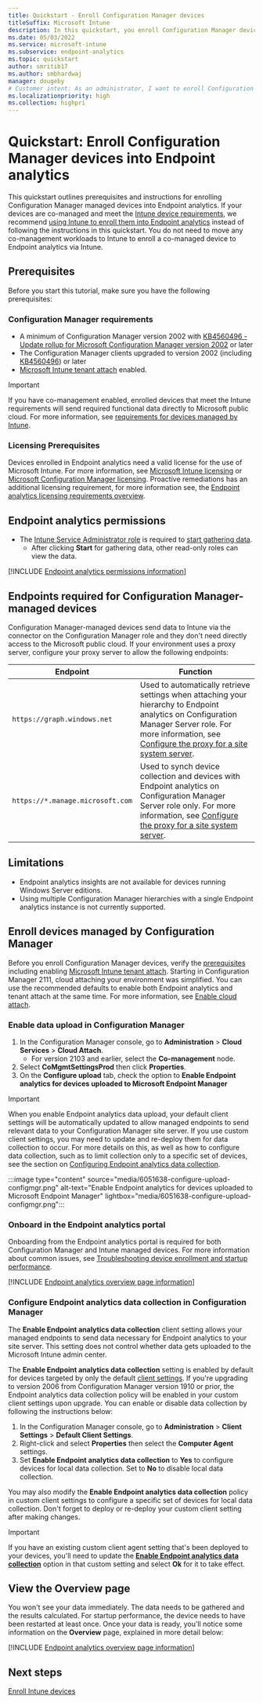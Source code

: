 ```yaml
---
title: Quickstart - Enroll Configuration Manager devices
titleSuffix: Microsoft Intune
description: In this quickstart, you enroll Configuration Manager devices into Endpoint analytics.
ms.date: 05/03/2022
ms.service: microsoft-intune
ms.subservice: endpoint-analytics
ms.topic: quickstart
author: smritib17
ms.author: smbhardwaj
manager: dougeby
# Customer intent: As an administrator, I want to enroll Configuration Manager devices into Endpoint analytics so that I can gain insights into the user experience.
ms.localizationpriority: high
ms.collection: highpri
---
```


# Quickstart: Enroll Configuration Manager devices into Endpoint analytics

This quickstart outlines prerequisites and instructions for enrolling Configuration Manager managed devices into Endpoint analytics. If your devices are co-managed and meet the [Intune device requirements](enroll-intune.md#intune-device-requirements), we recommend [using Intune to enroll them into Endpoint analytics](enroll-intune.md) instead of following the instructions in this quickstart. You do not need to move any co-management workloads to Intune to enroll a co-managed device to Endpoint analytics via Intune.

## <a name="bkmk_prereq"></a> Prerequisites

Before you start this tutorial, make sure you have the following prerequisites:  

### Configuration Manager requirements

- A minimum of Configuration Manager version 2002 with [KB4560496 - Update rollup for Microsoft Configuration Manager version 2002](https://support.microsoft.com/help/4560496) or later
- The Configuration Manager clients upgraded to version 2002 (including [KB4560496](https://support.microsoft.com/help/4560496)) or later
- [Microsoft Intune tenant attach](../memdocs/configmgr/tenant-attach/device-sync-actions.md) enabled.

> [!IMPORTANT]  
> If you have co-management enabled, enrolled devices that meet the Intune requirements will send required functional data directly to Microsoft public cloud. For more information, see [requirements for devices managed by Intune](overview.md#bkmk_intune_prereq).

### Licensing Prerequisites

Devices enrolled in Endpoint analytics need a valid license for the use of Microsoft Intune. For more information, see [Microsoft Intune licensing](../memdocs/intune/fundamentals/licenses.md) or [Microsoft Configuration Manager licensing](../memdocs/configmgr/core/understand/learn-more-editions.md). Proactive remediations has an additional licensing requirement, for more information see, the [Endpoint analytics licensing requirements overview](overview.md#licensing-prerequisites).

## Endpoint analytics permissions

- The [Intune Service Administrator role](../memdocs/intune/fundamentals/role-based-access-control.md) is required to [start gathering data](#bkmk_onboard).
  - After clicking **Start** for gathering data, other read-only roles can view the data.

[!INCLUDE [Endpoint analytics permissions information](includes/endpoint-analytics-rbac.md)]

## <a name="bkmk_endpoints"></a> Endpoints required for Configuration Manager-managed devices

Configuration Manager-managed devices send data to Intune via the connector on the Configuration Manager role and they don't need directly access to the Microsoft public cloud. If your environment uses a proxy server, configure your proxy server to allow the following endpoints:

| Endpoint  | Function  |
|-----------|-----------|
| `https://graph.windows.net` | Used to automatically retrieve settings  when attaching your hierarchy to Endpoint analytics on Configuration Manager Server role. For more information, see [Configure the proxy for a site system server](../memdocs/configmgr/core/plan-design/network/proxy-server-support.md#configure-the-proxy-for-a-site-system-server). |
| `https://*.manage.microsoft.com` | Used to synch device collection and devices with Endpoint analytics on Configuration Manager Server role only. For more information, see [Configure the proxy for a site system server](../memdocs/configmgr/core/plan-design/network/proxy-server-support.md#configure-the-proxy-for-a-site-system-server). |

## Limitations

- Endpoint analytics insights are not available for devices running Windows Server editions.
- Using multiple Configuration Manager hierarchies with a single Endpoint analytics instance is not currently supported.

## <a name="bkmk_cm_enroll"></a> Enroll devices managed by Configuration Manager
<!--6051638, 5924760-->
Before you enroll Configuration Manager devices, verify the [prerequisites](#bkmk_prereq) including enabling [Microsoft Intune tenant attach](../memdocs/configmgr/tenant-attach/device-sync-actions.md). Starting in Configuration Manager 2111, cloud attaching your environment was simplified. You can use the recommended defaults to enable both Endpoint analytics and tenant attach at the same time. For more information, see [Enable cloud attach](..\configmgr\cloud-attach\enable.md).<!--10964629-->


### <a name="bkmk_cm_upload"></a> Enable data upload in Configuration Manager

1. In the Configuration Manager console, go to **Administration** > **Cloud Services** > **Cloud Attach**.
   - For version 2103 and earlier, select the **Co-management** node.
1. Select **CoMgmtSettingsProd** then click **Properties**.
1. On the **Configure upload** tab, check the option to **Enable Endpoint analytics for devices uploaded to Microsoft Endpoint Manager**

> [!IMPORTANT]
> When you enable Endpoint analytics data upload, your default client settings will be automatically updated to allow managed endpoints to send relevant data to your Configuration Manager site server. If you use custom client settings, you may need to update and re-deploy them for data collection to occur. For more details on this, as well as how to configure data collection, such as to limit collection only to a specific set of devices, see the section on [Configuring Endpoint analytics data collection](#bkmk_cm_enable).

   :::image type="content" source="media/6051638-configure-upload-configmgr.png" alt-text="Enable Endpoint analytics for devices uploaded to Microsoft Endpoint Manager" lightbox="media/6051638-configure-upload-configmgr.png":::

### <a name="bkmk_onboard"></a> Onboard in the Endpoint analytics portal
Onboarding from  the Endpoint analytics portal is required for both  Configuration Manager and Intune managed devices. For more information about common issues, see [Troubleshooting device enrollment and startup performance](troubleshoot.md#bkmk_enrollment_tshooter).

[!INCLUDE [Endpoint analytics overview page information](includes/onboard.md)]

### <a name="bkmk_cm_enable"></a> Configure Endpoint analytics data collection in Configuration Manager

The **Enable Endpoint analytics data collection** client setting allows your managed endpoints to send data necessary for Endpoint analytics to your site server. This setting does not control whether data gets uploaded to the Microsoft Intune admin center.

The **Enable Endpoint analytics data collection** setting is enabled by default for devices targeted by only the default [client settings](../memdocs/configmgr/core/clients/deploy/about-client-settings.md). If you're upgrading to version 2006 from Configuration Manager version 1910 or prior, the Endpoint analytics data collection policy will be enabled in your custom client settings upon upgrade. You can enable or disable data collection by following the instructions below: <!--7065447, 7741111-->

1. In the Configuration Manager console, go to **Administration** > **Client Settings** > **Default Client Settings**.
1. Right-click and select **Properties** then select the **Computer Agent** settings.
1. Set **Enable Endpoint analytics data collection** to **Yes** to configure devices for local data collection. Set to **No** to disable local data collection.

You may also modify the **Enable Endpoint analytics data collection** policy in custom client settings to configure a specific set of devices for local data collection. Don't forget to deploy or re-deploy your custom client setting after making changes.

   > [!IMPORTANT]
   > If you have an existing custom client agent setting that's been deployed to your devices, you'll need to update the [**Enable Endpoint analytics data collection**](data-collection.md#bkmk_datacollection) option in that custom setting and select **Ok** for it to take effect.

## <a name="bkmk_view"></a> View the Overview page

You won't see your data immediately. The data needs to be gathered and the results calculated. For startup performance, the device needs to have been restarted at least once. Once your data is ready, you'll notice some information on the **Overview** page, explained in more detail below:

[!INCLUDE [Endpoint analytics overview page information](includes/overview-page.md)]

## Next steps

[Enroll Intune devices](enroll-intune.md)
